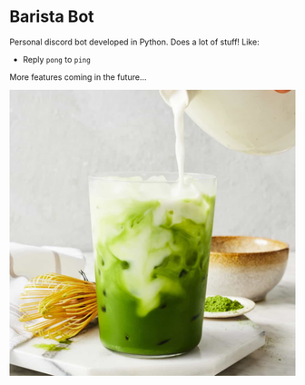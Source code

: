 # Barista Bot

Personal discord bot developed in Python. Does a lot of stuff! Like:
- Reply `pong` to `ping`

More features coming in the future...

![alt text](images/iced-matcha-latte.jpg)
